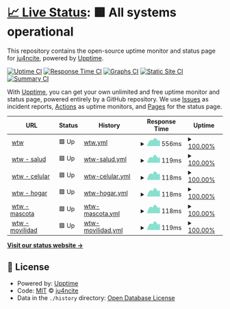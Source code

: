# [📈 Live Status](https://juangravano.github.io/statuspage): <!--live status--> **🟩 All systems operational**

This repository contains the open-source uptime monitor and status page for [ju4ncite](juan.software), powered by [Upptime](https://github.com/upptime/upptime).

[![Uptime CI](https://github.com/juangravano/statuspage/workflows/Uptime%20CI/badge.svg)](https://github.com/juangravano/statuspage/actions?query=workflow%3A%22Uptime+CI%22)
[![Response Time CI](https://github.com/juangravano/statuspage/workflows/Response%20Time%20CI/badge.svg)](https://github.com/juangravano/statuspage/actions?query=workflow%3A%22Response+Time+CI%22)
[![Graphs CI](https://github.com/juangravano/statuspage/workflows/Graphs%20CI/badge.svg)](https://github.com/juangravano/statuspage/actions?query=workflow%3A%22Graphs+CI%22)
[![Static Site CI](https://github.com/juangravano/statuspage/workflows/Static%20Site%20CI/badge.svg)](https://github.com/juangravano/statuspage/actions?query=workflow%3A%22Static+Site+CI%22)
[![Summary CI](https://github.com/juangravano/statuspage/workflows/Summary%20CI/badge.svg)](https://github.com/juangravano/statuspage/actions?query=workflow%3A%22Summary+CI%22)

With [Upptime](https://upptime.js.org), you can get your own unlimited and free uptime monitor and status page, powered entirely by a GitHub repository. We use [Issues](https://github.com/juangravano/statuspage/issues) as incident reports, [Actions](https://github.com/juangravano/statuspage/actions) as uptime monitors, and [Pages](https://juangravano.github.io/statuspage) for the status page.

<!--start: status pages-->
<!-- This summary is generated by Upptime (https://github.com/upptime/upptime) -->
<!-- Do not edit this manually, your changes will be overwritten -->
<!-- prettier-ignore -->
| URL | Status | History | Response Time | Uptime |
| --- | ------ | ------- | ------------- | ------ |
| <img alt="" src="https://icons.duckduckgo.com/ip3/affinitytechnology.willistowerswatson.com.ico" height="13"> [wtw](https://affinitytechnology.willistowerswatson.com/salesv2/?sname=uala&uid=da83b849-37eb-4d65-ba7b-813b5bd401da) | 🟩 Up | [wtw.yml](https://github.com/juangravano/statuspage/commits/HEAD/history/wtw.yml) | <details><summary><img alt="Response time graph" src="./graphs/wtw/response-time-week.png" height="20"> 556ms</summary><br><a href="https://wtw.juan.software/history/wtw"><img alt="Response time 509" src="https://img.shields.io/endpoint?url=https%3A%2F%2Fraw.githubusercontent.com%2Fjuangravano%2Fstatuspage%2FHEAD%2Fapi%2Fwtw%2Fresponse-time.json"></a><br><a href="https://wtw.juan.software/history/wtw"><img alt="24-hour response time 553" src="https://img.shields.io/endpoint?url=https%3A%2F%2Fraw.githubusercontent.com%2Fjuangravano%2Fstatuspage%2FHEAD%2Fapi%2Fwtw%2Fresponse-time-day.json"></a><br><a href="https://wtw.juan.software/history/wtw"><img alt="7-day response time 556" src="https://img.shields.io/endpoint?url=https%3A%2F%2Fraw.githubusercontent.com%2Fjuangravano%2Fstatuspage%2FHEAD%2Fapi%2Fwtw%2Fresponse-time-week.json"></a><br><a href="https://wtw.juan.software/history/wtw"><img alt="30-day response time 526" src="https://img.shields.io/endpoint?url=https%3A%2F%2Fraw.githubusercontent.com%2Fjuangravano%2Fstatuspage%2FHEAD%2Fapi%2Fwtw%2Fresponse-time-month.json"></a><br><a href="https://wtw.juan.software/history/wtw"><img alt="1-year response time 516" src="https://img.shields.io/endpoint?url=https%3A%2F%2Fraw.githubusercontent.com%2Fjuangravano%2Fstatuspage%2FHEAD%2Fapi%2Fwtw%2Fresponse-time-year.json"></a></details> | <details><summary><a href="https://wtw.juan.software/history/wtw">100.00%</a></summary><a href="https://wtw.juan.software/history/wtw"><img alt="All-time uptime 98.12%" src="https://img.shields.io/endpoint?url=https%3A%2F%2Fraw.githubusercontent.com%2Fjuangravano%2Fstatuspage%2FHEAD%2Fapi%2Fwtw%2Fuptime.json"></a><br><a href="https://wtw.juan.software/history/wtw"><img alt="24-hour uptime 100.00%" src="https://img.shields.io/endpoint?url=https%3A%2F%2Fraw.githubusercontent.com%2Fjuangravano%2Fstatuspage%2FHEAD%2Fapi%2Fwtw%2Fuptime-day.json"></a><br><a href="https://wtw.juan.software/history/wtw"><img alt="7-day uptime 100.00%" src="https://img.shields.io/endpoint?url=https%3A%2F%2Fraw.githubusercontent.com%2Fjuangravano%2Fstatuspage%2FHEAD%2Fapi%2Fwtw%2Fuptime-week.json"></a><br><a href="https://wtw.juan.software/history/wtw"><img alt="30-day uptime 99.92%" src="https://img.shields.io/endpoint?url=https%3A%2F%2Fraw.githubusercontent.com%2Fjuangravano%2Fstatuspage%2FHEAD%2Fapi%2Fwtw%2Fuptime-month.json"></a><br><a href="https://wtw.juan.software/history/wtw"><img alt="1-year uptime 94.09%" src="https://img.shields.io/endpoint?url=https%3A%2F%2Fraw.githubusercontent.com%2Fjuangravano%2Fstatuspage%2FHEAD%2Fapi%2Fwtw%2Fuptime-year.json"></a></details>
| <img alt="" src="https://icons.duckduckgo.com/ip3/affinitytechnology.willistowerswatson.com.ico" height="13"> [wtw - salud](https://affinitytechnology.willistowerswatson.com/salesv2/home/new-quote?sname=uala&pid=498&uid=da83b849-37eb-4d65-ba7b-813b5bd401da) | 🟩 Up | [wtw-salud.yml](https://github.com/juangravano/statuspage/commits/HEAD/history/wtw-salud.yml) | <details><summary><img alt="Response time graph" src="./graphs/wtw-salud/response-time-week.png" height="20"> 119ms</summary><br><a href="https://wtw.juan.software/history/wtw-salud"><img alt="Response time 113" src="https://img.shields.io/endpoint?url=https%3A%2F%2Fraw.githubusercontent.com%2Fjuangravano%2Fstatuspage%2FHEAD%2Fapi%2Fwtw-salud%2Fresponse-time.json"></a><br><a href="https://wtw.juan.software/history/wtw-salud"><img alt="24-hour response time 117" src="https://img.shields.io/endpoint?url=https%3A%2F%2Fraw.githubusercontent.com%2Fjuangravano%2Fstatuspage%2FHEAD%2Fapi%2Fwtw-salud%2Fresponse-time-day.json"></a><br><a href="https://wtw.juan.software/history/wtw-salud"><img alt="7-day response time 119" src="https://img.shields.io/endpoint?url=https%3A%2F%2Fraw.githubusercontent.com%2Fjuangravano%2Fstatuspage%2FHEAD%2Fapi%2Fwtw-salud%2Fresponse-time-week.json"></a><br><a href="https://wtw.juan.software/history/wtw-salud"><img alt="30-day response time 115" src="https://img.shields.io/endpoint?url=https%3A%2F%2Fraw.githubusercontent.com%2Fjuangravano%2Fstatuspage%2FHEAD%2Fapi%2Fwtw-salud%2Fresponse-time-month.json"></a><br><a href="https://wtw.juan.software/history/wtw-salud"><img alt="1-year response time 113" src="https://img.shields.io/endpoint?url=https%3A%2F%2Fraw.githubusercontent.com%2Fjuangravano%2Fstatuspage%2FHEAD%2Fapi%2Fwtw-salud%2Fresponse-time-year.json"></a></details> | <details><summary><a href="https://wtw.juan.software/history/wtw-salud">100.00%</a></summary><a href="https://wtw.juan.software/history/wtw-salud"><img alt="All-time uptime 99.73%" src="https://img.shields.io/endpoint?url=https%3A%2F%2Fraw.githubusercontent.com%2Fjuangravano%2Fstatuspage%2FHEAD%2Fapi%2Fwtw-salud%2Fuptime.json"></a><br><a href="https://wtw.juan.software/history/wtw-salud"><img alt="24-hour uptime 100.00%" src="https://img.shields.io/endpoint?url=https%3A%2F%2Fraw.githubusercontent.com%2Fjuangravano%2Fstatuspage%2FHEAD%2Fapi%2Fwtw-salud%2Fuptime-day.json"></a><br><a href="https://wtw.juan.software/history/wtw-salud"><img alt="7-day uptime 100.00%" src="https://img.shields.io/endpoint?url=https%3A%2F%2Fraw.githubusercontent.com%2Fjuangravano%2Fstatuspage%2FHEAD%2Fapi%2Fwtw-salud%2Fuptime-week.json"></a><br><a href="https://wtw.juan.software/history/wtw-salud"><img alt="30-day uptime 99.92%" src="https://img.shields.io/endpoint?url=https%3A%2F%2Fraw.githubusercontent.com%2Fjuangravano%2Fstatuspage%2FHEAD%2Fapi%2Fwtw-salud%2Fuptime-month.json"></a><br><a href="https://wtw.juan.software/history/wtw-salud"><img alt="1-year uptime 99.83%" src="https://img.shields.io/endpoint?url=https%3A%2F%2Fraw.githubusercontent.com%2Fjuangravano%2Fstatuspage%2FHEAD%2Fapi%2Fwtw-salud%2Fuptime-year.json"></a></details>
| <img alt="" src="https://icons.duckduckgo.com/ip3/affinitytechnology.willistowerswatson.com.ico" height="13"> [wtw - celular](https://affinitytechnology.willistowerswatson.com/salesv2/home/new-quote?sname=uala&pid=494&uid=da83b849-37eb-4d65-ba7b-813b5bd401da) | 🟩 Up | [wtw-celular.yml](https://github.com/juangravano/statuspage/commits/HEAD/history/wtw-celular.yml) | <details><summary><img alt="Response time graph" src="./graphs/wtw-celular/response-time-week.png" height="20"> 118ms</summary><br><a href="https://wtw.juan.software/history/wtw-celular"><img alt="Response time 114" src="https://img.shields.io/endpoint?url=https%3A%2F%2Fraw.githubusercontent.com%2Fjuangravano%2Fstatuspage%2FHEAD%2Fapi%2Fwtw-celular%2Fresponse-time.json"></a><br><a href="https://wtw.juan.software/history/wtw-celular"><img alt="24-hour response time 117" src="https://img.shields.io/endpoint?url=https%3A%2F%2Fraw.githubusercontent.com%2Fjuangravano%2Fstatuspage%2FHEAD%2Fapi%2Fwtw-celular%2Fresponse-time-day.json"></a><br><a href="https://wtw.juan.software/history/wtw-celular"><img alt="7-day response time 118" src="https://img.shields.io/endpoint?url=https%3A%2F%2Fraw.githubusercontent.com%2Fjuangravano%2Fstatuspage%2FHEAD%2Fapi%2Fwtw-celular%2Fresponse-time-week.json"></a><br><a href="https://wtw.juan.software/history/wtw-celular"><img alt="30-day response time 115" src="https://img.shields.io/endpoint?url=https%3A%2F%2Fraw.githubusercontent.com%2Fjuangravano%2Fstatuspage%2FHEAD%2Fapi%2Fwtw-celular%2Fresponse-time-month.json"></a><br><a href="https://wtw.juan.software/history/wtw-celular"><img alt="1-year response time 114" src="https://img.shields.io/endpoint?url=https%3A%2F%2Fraw.githubusercontent.com%2Fjuangravano%2Fstatuspage%2FHEAD%2Fapi%2Fwtw-celular%2Fresponse-time-year.json"></a></details> | <details><summary><a href="https://wtw.juan.software/history/wtw-celular">100.00%</a></summary><a href="https://wtw.juan.software/history/wtw-celular"><img alt="All-time uptime 99.73%" src="https://img.shields.io/endpoint?url=https%3A%2F%2Fraw.githubusercontent.com%2Fjuangravano%2Fstatuspage%2FHEAD%2Fapi%2Fwtw-celular%2Fuptime.json"></a><br><a href="https://wtw.juan.software/history/wtw-celular"><img alt="24-hour uptime 100.00%" src="https://img.shields.io/endpoint?url=https%3A%2F%2Fraw.githubusercontent.com%2Fjuangravano%2Fstatuspage%2FHEAD%2Fapi%2Fwtw-celular%2Fuptime-day.json"></a><br><a href="https://wtw.juan.software/history/wtw-celular"><img alt="7-day uptime 100.00%" src="https://img.shields.io/endpoint?url=https%3A%2F%2Fraw.githubusercontent.com%2Fjuangravano%2Fstatuspage%2FHEAD%2Fapi%2Fwtw-celular%2Fuptime-week.json"></a><br><a href="https://wtw.juan.software/history/wtw-celular"><img alt="30-day uptime 99.92%" src="https://img.shields.io/endpoint?url=https%3A%2F%2Fraw.githubusercontent.com%2Fjuangravano%2Fstatuspage%2FHEAD%2Fapi%2Fwtw-celular%2Fuptime-month.json"></a><br><a href="https://wtw.juan.software/history/wtw-celular"><img alt="1-year uptime 99.83%" src="https://img.shields.io/endpoint?url=https%3A%2F%2Fraw.githubusercontent.com%2Fjuangravano%2Fstatuspage%2FHEAD%2Fapi%2Fwtw-celular%2Fuptime-year.json"></a></details>
| <img alt="" src="https://icons.duckduckgo.com/ip3/affinitytechnology.willistowerswatson.com.ico" height="13"> [wtw - hogar](https://affinitytechnology.willistowerswatson.com/salesv2/home/new-quote?sname=uala&pid=495&uid=da83b849-37eb-4d65-ba7b-813b5bd401da) | 🟩 Up | [wtw-hogar.yml](https://github.com/juangravano/statuspage/commits/HEAD/history/wtw-hogar.yml) | <details><summary><img alt="Response time graph" src="./graphs/wtw-hogar/response-time-week.png" height="20"> 118ms</summary><br><a href="https://wtw.juan.software/history/wtw-hogar"><img alt="Response time 113" src="https://img.shields.io/endpoint?url=https%3A%2F%2Fraw.githubusercontent.com%2Fjuangravano%2Fstatuspage%2FHEAD%2Fapi%2Fwtw-hogar%2Fresponse-time.json"></a><br><a href="https://wtw.juan.software/history/wtw-hogar"><img alt="24-hour response time 117" src="https://img.shields.io/endpoint?url=https%3A%2F%2Fraw.githubusercontent.com%2Fjuangravano%2Fstatuspage%2FHEAD%2Fapi%2Fwtw-hogar%2Fresponse-time-day.json"></a><br><a href="https://wtw.juan.software/history/wtw-hogar"><img alt="7-day response time 118" src="https://img.shields.io/endpoint?url=https%3A%2F%2Fraw.githubusercontent.com%2Fjuangravano%2Fstatuspage%2FHEAD%2Fapi%2Fwtw-hogar%2Fresponse-time-week.json"></a><br><a href="https://wtw.juan.software/history/wtw-hogar"><img alt="30-day response time 115" src="https://img.shields.io/endpoint?url=https%3A%2F%2Fraw.githubusercontent.com%2Fjuangravano%2Fstatuspage%2FHEAD%2Fapi%2Fwtw-hogar%2Fresponse-time-month.json"></a><br><a href="https://wtw.juan.software/history/wtw-hogar"><img alt="1-year response time 113" src="https://img.shields.io/endpoint?url=https%3A%2F%2Fraw.githubusercontent.com%2Fjuangravano%2Fstatuspage%2FHEAD%2Fapi%2Fwtw-hogar%2Fresponse-time-year.json"></a></details> | <details><summary><a href="https://wtw.juan.software/history/wtw-hogar">100.00%</a></summary><a href="https://wtw.juan.software/history/wtw-hogar"><img alt="All-time uptime 93.81%" src="https://img.shields.io/endpoint?url=https%3A%2F%2Fraw.githubusercontent.com%2Fjuangravano%2Fstatuspage%2FHEAD%2Fapi%2Fwtw-hogar%2Fuptime.json"></a><br><a href="https://wtw.juan.software/history/wtw-hogar"><img alt="24-hour uptime 100.00%" src="https://img.shields.io/endpoint?url=https%3A%2F%2Fraw.githubusercontent.com%2Fjuangravano%2Fstatuspage%2FHEAD%2Fapi%2Fwtw-hogar%2Fuptime-day.json"></a><br><a href="https://wtw.juan.software/history/wtw-hogar"><img alt="7-day uptime 100.00%" src="https://img.shields.io/endpoint?url=https%3A%2F%2Fraw.githubusercontent.com%2Fjuangravano%2Fstatuspage%2FHEAD%2Fapi%2Fwtw-hogar%2Fuptime-week.json"></a><br><a href="https://wtw.juan.software/history/wtw-hogar"><img alt="30-day uptime 99.92%" src="https://img.shields.io/endpoint?url=https%3A%2F%2Fraw.githubusercontent.com%2Fjuangravano%2Fstatuspage%2FHEAD%2Fapi%2Fwtw-hogar%2Fuptime-month.json"></a><br><a href="https://wtw.juan.software/history/wtw-hogar"><img alt="1-year uptime 78.74%" src="https://img.shields.io/endpoint?url=https%3A%2F%2Fraw.githubusercontent.com%2Fjuangravano%2Fstatuspage%2FHEAD%2Fapi%2Fwtw-hogar%2Fuptime-year.json"></a></details>
| <img alt="" src="https://icons.duckduckgo.com/ip3/affinitytechnology.willistowerswatson.com.ico" height="13"> [wtw - mascota](https://affinitytechnology.willistowerswatson.com/salesv2/home/new-quote?sname=uala&pid=496&uid=da83b849-37eb-4d65-ba7b-813b5bd401da) | 🟩 Up | [wtw-mascota.yml](https://github.com/juangravano/statuspage/commits/HEAD/history/wtw-mascota.yml) | <details><summary><img alt="Response time graph" src="./graphs/wtw-mascota/response-time-week.png" height="20"> 118ms</summary><br><a href="https://wtw.juan.software/history/wtw-mascota"><img alt="Response time 113" src="https://img.shields.io/endpoint?url=https%3A%2F%2Fraw.githubusercontent.com%2Fjuangravano%2Fstatuspage%2FHEAD%2Fapi%2Fwtw-mascota%2Fresponse-time.json"></a><br><a href="https://wtw.juan.software/history/wtw-mascota"><img alt="24-hour response time 117" src="https://img.shields.io/endpoint?url=https%3A%2F%2Fraw.githubusercontent.com%2Fjuangravano%2Fstatuspage%2FHEAD%2Fapi%2Fwtw-mascota%2Fresponse-time-day.json"></a><br><a href="https://wtw.juan.software/history/wtw-mascota"><img alt="7-day response time 118" src="https://img.shields.io/endpoint?url=https%3A%2F%2Fraw.githubusercontent.com%2Fjuangravano%2Fstatuspage%2FHEAD%2Fapi%2Fwtw-mascota%2Fresponse-time-week.json"></a><br><a href="https://wtw.juan.software/history/wtw-mascota"><img alt="30-day response time 116" src="https://img.shields.io/endpoint?url=https%3A%2F%2Fraw.githubusercontent.com%2Fjuangravano%2Fstatuspage%2FHEAD%2Fapi%2Fwtw-mascota%2Fresponse-time-month.json"></a><br><a href="https://wtw.juan.software/history/wtw-mascota"><img alt="1-year response time 113" src="https://img.shields.io/endpoint?url=https%3A%2F%2Fraw.githubusercontent.com%2Fjuangravano%2Fstatuspage%2FHEAD%2Fapi%2Fwtw-mascota%2Fresponse-time-year.json"></a></details> | <details><summary><a href="https://wtw.juan.software/history/wtw-mascota">100.00%</a></summary><a href="https://wtw.juan.software/history/wtw-mascota"><img alt="All-time uptime 99.73%" src="https://img.shields.io/endpoint?url=https%3A%2F%2Fraw.githubusercontent.com%2Fjuangravano%2Fstatuspage%2FHEAD%2Fapi%2Fwtw-mascota%2Fuptime.json"></a><br><a href="https://wtw.juan.software/history/wtw-mascota"><img alt="24-hour uptime 100.00%" src="https://img.shields.io/endpoint?url=https%3A%2F%2Fraw.githubusercontent.com%2Fjuangravano%2Fstatuspage%2FHEAD%2Fapi%2Fwtw-mascota%2Fuptime-day.json"></a><br><a href="https://wtw.juan.software/history/wtw-mascota"><img alt="7-day uptime 100.00%" src="https://img.shields.io/endpoint?url=https%3A%2F%2Fraw.githubusercontent.com%2Fjuangravano%2Fstatuspage%2FHEAD%2Fapi%2Fwtw-mascota%2Fuptime-week.json"></a><br><a href="https://wtw.juan.software/history/wtw-mascota"><img alt="30-day uptime 99.92%" src="https://img.shields.io/endpoint?url=https%3A%2F%2Fraw.githubusercontent.com%2Fjuangravano%2Fstatuspage%2FHEAD%2Fapi%2Fwtw-mascota%2Fuptime-month.json"></a><br><a href="https://wtw.juan.software/history/wtw-mascota"><img alt="1-year uptime 99.83%" src="https://img.shields.io/endpoint?url=https%3A%2F%2Fraw.githubusercontent.com%2Fjuangravano%2Fstatuspage%2FHEAD%2Fapi%2Fwtw-mascota%2Fuptime-year.json"></a></details>
| <img alt="" src="https://icons.duckduckgo.com/ip3/affinitytechnology.willistowerswatson.com.ico" height="13"> [wtw - movilidad](https://affinitytechnology.willistowerswatson.com/salesv2/home/new-quote?sname=uala&pid=553&uid=da83b849-37eb-4d65-ba7b-813b5bd401da) | 🟩 Up | [wtw-movilidad.yml](https://github.com/juangravano/statuspage/commits/HEAD/history/wtw-movilidad.yml) | <details><summary><img alt="Response time graph" src="./graphs/wtw-movilidad/response-time-week.png" height="20"> 119ms</summary><br><a href="https://wtw.juan.software/history/wtw-movilidad"><img alt="Response time 113" src="https://img.shields.io/endpoint?url=https%3A%2F%2Fraw.githubusercontent.com%2Fjuangravano%2Fstatuspage%2FHEAD%2Fapi%2Fwtw-movilidad%2Fresponse-time.json"></a><br><a href="https://wtw.juan.software/history/wtw-movilidad"><img alt="24-hour response time 118" src="https://img.shields.io/endpoint?url=https%3A%2F%2Fraw.githubusercontent.com%2Fjuangravano%2Fstatuspage%2FHEAD%2Fapi%2Fwtw-movilidad%2Fresponse-time-day.json"></a><br><a href="https://wtw.juan.software/history/wtw-movilidad"><img alt="7-day response time 119" src="https://img.shields.io/endpoint?url=https%3A%2F%2Fraw.githubusercontent.com%2Fjuangravano%2Fstatuspage%2FHEAD%2Fapi%2Fwtw-movilidad%2Fresponse-time-week.json"></a><br><a href="https://wtw.juan.software/history/wtw-movilidad"><img alt="30-day response time 115" src="https://img.shields.io/endpoint?url=https%3A%2F%2Fraw.githubusercontent.com%2Fjuangravano%2Fstatuspage%2FHEAD%2Fapi%2Fwtw-movilidad%2Fresponse-time-month.json"></a><br><a href="https://wtw.juan.software/history/wtw-movilidad"><img alt="1-year response time 113" src="https://img.shields.io/endpoint?url=https%3A%2F%2Fraw.githubusercontent.com%2Fjuangravano%2Fstatuspage%2FHEAD%2Fapi%2Fwtw-movilidad%2Fresponse-time-year.json"></a></details> | <details><summary><a href="https://wtw.juan.software/history/wtw-movilidad">100.00%</a></summary><a href="https://wtw.juan.software/history/wtw-movilidad"><img alt="All-time uptime 99.73%" src="https://img.shields.io/endpoint?url=https%3A%2F%2Fraw.githubusercontent.com%2Fjuangravano%2Fstatuspage%2FHEAD%2Fapi%2Fwtw-movilidad%2Fuptime.json"></a><br><a href="https://wtw.juan.software/history/wtw-movilidad"><img alt="24-hour uptime 100.00%" src="https://img.shields.io/endpoint?url=https%3A%2F%2Fraw.githubusercontent.com%2Fjuangravano%2Fstatuspage%2FHEAD%2Fapi%2Fwtw-movilidad%2Fuptime-day.json"></a><br><a href="https://wtw.juan.software/history/wtw-movilidad"><img alt="7-day uptime 100.00%" src="https://img.shields.io/endpoint?url=https%3A%2F%2Fraw.githubusercontent.com%2Fjuangravano%2Fstatuspage%2FHEAD%2Fapi%2Fwtw-movilidad%2Fuptime-week.json"></a><br><a href="https://wtw.juan.software/history/wtw-movilidad"><img alt="30-day uptime 99.92%" src="https://img.shields.io/endpoint?url=https%3A%2F%2Fraw.githubusercontent.com%2Fjuangravano%2Fstatuspage%2FHEAD%2Fapi%2Fwtw-movilidad%2Fuptime-month.json"></a><br><a href="https://wtw.juan.software/history/wtw-movilidad"><img alt="1-year uptime 99.83%" src="https://img.shields.io/endpoint?url=https%3A%2F%2Fraw.githubusercontent.com%2Fjuangravano%2Fstatuspage%2FHEAD%2Fapi%2Fwtw-movilidad%2Fuptime-year.json"></a></details>

<!--end: status pages-->

[**Visit our status website →**](https://juangravano.github.io/statuspage)

## 📄 License

- Powered by: [Upptime](https://github.com/upptime/upptime)
- Code: [MIT](./LICENSE) © [ju4ncite](juan.software)
- Data in the `./history` directory: [Open Database License](https://opendatacommons.org/licenses/odbl/1-0/)
